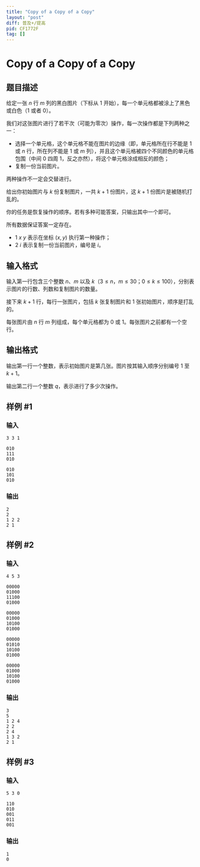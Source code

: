 ```yaml
---
title: "Copy of a Copy of a Copy"
layout: "post"
diff: 普及+/提高
pid: CF1772F
tag: []
---
```


# Copy of a Copy of a Copy

## 题目描述

给定一张 $n$ 行 $m$ 列的黑白图片（下标从 $1$ 开始），每一个单元格都被涂上了黑色或白色（$1$ 或者 $0$）。

我们对这张图片进行了若干次（可能为零次）操作，每一次操作都是下列两种之一：

- 选择一个单元格，这个单元格不能在图片的边缘（即，单元格所在行不能是 $1$ 或 $n$ 行，所在列不能是 $1$ 或 $m$ 列），并且这个单元格被四个不同颜色的单元格包围（中间 $0$ 四周 $1$，反之亦然），将这个单元格涂成相反的颜色；
- 复制一份当前图片。

两种操作不一定会交替进行。

给出你初始图片与 $k$ 份复制图片，一共 $k+1$ 份图片，这 $k+1$ 份图片是被随机打乱的。

你的任务是恢复操作的顺序。若有多种可能答案，只输出其中一个即可。

所有数据保证答案一定存在。


- $1\ x\ y$ 表示在坐标 $(x,y)$ 执行第一种操作；
- $2\ i$ 表示复制一份当前图片，编号是 $i$。

## 输入格式

输入第一行包含三个整数 $n$、$m$ 以及 $k$（$3\le n，m\le 30$；$0\le k\le 100$），分别表示图片的行数、列数和复制图片的数量。

接下来 $k+1$ 行，每行一张图片，包括 $k$ 张复制图片和 $1$ 张初始图片，顺序是打乱的。

每张图片由 $n$ 行 $m$ 列组成，每个单元格都为 $0$ 或 $1$。每张图片之前都有一个空行。

## 输出格式

输出第一行一个整数，表示初始图片是第几张。图片按其输入顺序分别编号 $1$ 至 $k+1$。

输出第二行一个整数 $q$，表示进行了多少次操作。

## 样例 #1

### 输入

```
3 3 1

010
111
010

010
101
010
```

### 输出

```
2
2
1 2 2
2 1
```

## 样例 #2

### 输入

```
4 5 3

00000
01000
11100
01000

00000
01000
10100
01000

00000
01010
10100
01000

00000
01000
10100
01000
```

### 输出

```
3
5
1 2 4
2 2
2 4
1 3 2
2 1
```

## 样例 #3

### 输入

```
5 3 0

110
010
001
011
001
```

### 输出

```
1
0
```

